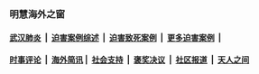 
### 明慧海外之窗

####  [武汉肺炎](indexes/365.md?t=01090900) &nbsp;|&nbsp;  [迫害案例综述](indexes/328.md?t=01090900) &nbsp;|&nbsp; [迫害致死案例](indexes/277.md?t=01090900)  &nbsp;|&nbsp; [更多迫害案例](indexes/81.md?t=01090900)  &nbsp;|&nbsp; 
####  [时事评论](indexes/251.md?t=01090900) &nbsp;|&nbsp; [海外简讯](indexes/245.md?t=01090900)&nbsp;|&nbsp;  [社会支持](indexes/140.md?t=01090900) &nbsp;|&nbsp; [褒奖决议](indexes/282.md?t=01090900) &nbsp;|&nbsp; [社区报道](indexes/91.md?t=01090900)  &nbsp;|&nbsp; [天人之间](indexes/78.md?t=01090900) 

